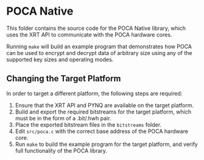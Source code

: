 # POCA Native
This folder contains the source code for the POCA Native library, which uses the XRT API to communicate with the POCA hardware cores.

Running `make` will build an example program that demonstrates how POCA can be used to encrypt and decrypt data of arbitrary size using any of the supported key sizes and operating modes.

## Changing the Target Platform

In order to target a different platform, the following steps are required:
1. Ensure that the XRT API and PYNQ are available on the target platform.
2. Build and export the required bitstreams for the target platform, which must be in the form of a .bit/.hwh pair.
3. Place the exported bitstream files in the `bitstreams` folder. 
4. Edit `src/poca.c` with the correct base address of the POCA hardware core.
5. Run `make` to build the example program for the target platform, and verify full functionality of the POCA library.
